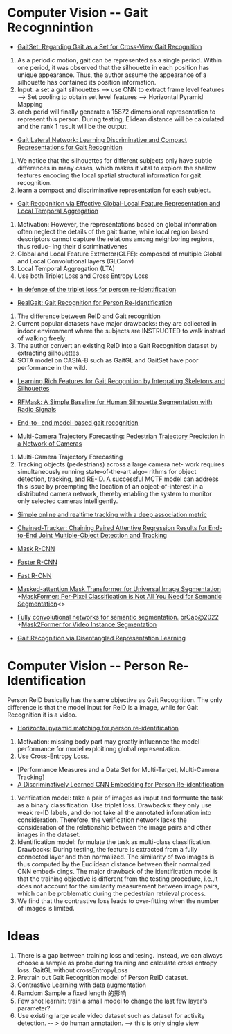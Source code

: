 # Computer Vision --  Gait Recognnintion 


+ [GaitSet: Regarding Gait as a Set for Cross-View Gait Recognition]()<br>
1. As a periodic motion, gait can be represented as a single period. Within one period, it was observed that the silhouette in each position has unique appearance. Thus, the author assume the appearance of a silhouette has contained its position information.
2. Input: a set a gait silhouettes --> use CNN to extract frame level features --> Set pooling to obtain set level features --> Horizontal Pyramid Mapping
3. each perid will finally generate a 15872 dimensional representation to represent this person. During testing, Elidean distance will be calculated and the rank 1 result will be the output. 

+ [Gait Lateral Network: Learning Discriminative and Compact Representations for Gait Recognition]() <br>
1. We notice that the silhouettes for different subjects only have subtle differences in many cases, which makes it vital to explore the shallow features encoding the local spatial structural information for gait recognition.
2. learn a compact and discriminative representation for each subject.


+ [Gait Recognition via Effective Global-Local Feature Representation and Local Temporal Aggregation]() <br>
1. Motivation: However, the representations based on global information often neglect the details of the gait frame, while local region based descriptors cannot capture the relations among neighboring regions, thus reduc- ing their discriminativenes
2. Global and Local Feature Extractor(GLFE): composed of multiple Global and Local Convolutional layers (GLConv)
3.  Local Temporal Aggregation (LTA) 
4. Use both Triplet Loss and Cross Entropy Loss
+ [In defense of the triplet loss for person re-identification]() <br>



+ [RealGait: Gait Recognition for Person Re-Identification]() <br>
1. The difference between ReID and Gait recognition
2. Current popular datasets have major drawbacks: they are collected in indoor environment where the subjects are INSTRUCTED to walk instead of walking freely.
3. The author convert an existing ReID into a Gait Recognition dataset by extracting silhouettes.
4. SOTA model on CASIA-B such as GaitGL and GaitSet have poor performance in the wild.

+ [Learning Rich Features for Gait Recognition by Integrating Skeletons and Silhouettes]() <br>

+ [RFMask: A Simple Baseline for Human Silhouette Segmentation with Radio Signals]()<br>

+ [End-to- end model-based gait recognition]()<br>

+ [Multi-Camera Trajectory Forecasting: Pedestrian Trajectory Prediction in a Network of Cameras]()<br>
1. Multi-Camera Trajectory Forecasting
2. Tracking objects (pedestrians) across a large camera net- work requires simultaneously running state-of-the-art algo- rithms for object detection, tracking, and RE-ID.  A successful MCTF model can address this issue by preempting the location of an object-of-interest in a distributed camera network, thereby enabling the system to monitor only selected cameras intelligently. 

+ [ Simple online and realtime tracking with a deep association metric]()<br>


+ [Chained-Tracker: Chaining Paired Attentive Regression Results for End-to-End Joint Multiple-Object Detection and Tracking]()<br>
+ [Mask R-CNN]() <br>
+ [Faster R-CNN]()<br>
+ [Fast R-CNN]()<br>
+ [Masked-attention Mask Transformer for Universal Image Segmentation]()<br>
+[MaskFormer: Per-Pixel Classification is Not All You Need for Semantic Segmentation]()<>
+ [Fully convolutional networks for semantic segmentation.]() <brCap@2022>
+[Mask2Former for Video Instance Segmentation]() <br>

+ [Gait Recognition via Disentangled Representation Learning]()<br>
# Computer Vision --  Person Re-Identification
Person ReID basically has the same objective as Gait Recognition. The only difference is that the model input for ReID is a image, while for Gait Recognition it is a video.
+ [Horizontal pyramid matching for person re-identification]()<br>
1. Motivation: missing body part may greatly influennce the model performance for model exploitinng global representation.
2. Use Cross-Entropy Loss.
+ [Performance Measures and a Data Set for Multi-Target, Multi-Camera Tracking]
+ [A Discriminatively Learned CNN Embedding for Person Re-identification]() <br>
1. Verification model: take a pair of images as imput and formuate the task as a binary classification. Use triplet loss. Drawbacks: they only use weak re-ID labels, and do not take all the annotated information into consideration. Therefore, the verification network lacks the consideration of the relationship between the image pairs and other images in the dataset.
2. Identification model: formulate the task as multi-class classification. Drawbacks: During testing, the feature is extracted from a fully connected layer and then normalized. The similarity of two images is thus computed by the Euclidean distance between their normalized CNN embed- dings. The major drawback of the identification model is that the training objective is different from the testing procedure, i.e.,it does not account for the similarity measurement between image pairs, which can be problematic during the pedestrian retrieval process.
3. We find that the contrastive loss leads to over-fitting when the number of images is limited.

# Ideas
1. There is a gap between training loss and tesing. Instead, we can always choose a sample as probe during training and calculate cross entropy loss.
GaitGL without crossEntropyLoss 
2. Pretrain out Gait Recognition model of Person ReID dataset. 
3. Contrastive Learning with data augmentation
4. Ramdom Sample a fixed length 的影响
5. Few shot learnin: train a small model to change the last few layer's parameter? 
6. Use existing large scale video dataset such as dataset for activity detection. -- > do human annotation. --> this is only single view
